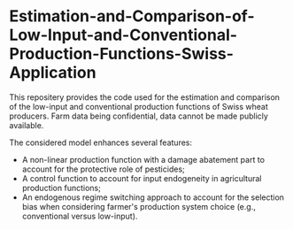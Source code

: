# Estimation-and-Comparison-of-Low-Input-and-Conventional-Production-Functions-Swiss-Application

This repositery provides the code used for the estimation and comparison of the low-input and conventional production functions of Swiss wheat producers. Farm data being confidential, data cannot be made publicly available.

The considered model enhances several features:
  - A non-linear production function with a damage abatement part to account for the protective role of pesticides;
  - A control function to account for input endogeneity in agricultural production functions;
  - An endogenous regime switching approach to account for the selection bias when considering farmer's production system choice (e.g., conventional versus low-input).


